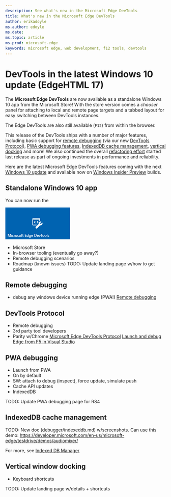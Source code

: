 ```yaml
---
description: See what's new in the Microsoft Edge DevTools
title: What's new in the Microsoft Edge DevTools
author: erikadoyle
ms.author: edoyle
ms.date: 
ms.topic: article
ms.prod: microsoft-edge
keywords: microsoft edge, web development, f12 tools, devtools
---
```


# DevTools in the latest Windows 10 update (EdgeHTML 17)

The **Microsoft Edge DevTools** are now available as a standalone Windows 10 app from the Microsoft Store! With the store version comes a *chooser* panel for attaching to local and remote page targets and a tabbed layout for easy switching between DevTools instances.

The Edge DevTools are also still available (`F12`) from within the browser.

This release of the DevTools ships with a number of major features, including basic support for [remote debugging](#remote-debugging) (via our new [DevTools Protocol](#devtools-protocol)), [PWA debugging features](#pwa-debugging), [IndexedDB cache management](#indexeddb-cache-management), [vertical docking](#vertical-window-docking) and more! We also continued the overall [refactoring effort](./whats-new/edgehtml-16.md) started last release as part of ongoing investments in performance and reliability.

Here are the latest Microsoft Edge DevTools features coming with the next [Windows 10 update]() and available now on [Windows Insider Preview](https://insider.windows.com/) builds.

## Standalone Windows 10 app

You can now run the 

![Microsoft Edge DevTools app](../devtools-protocol/media/microsoft-edge-devtools.png)

- Microsoft Store
- In-browser tooling (eventually go away?)
- Remote debugging scenarios
- Roadmap (known issues)
TODO: Update landing page w/how to get guidance

## Remote debugging
- debug any windows device running edge (PWA!)
[Remote debugging](../devtools-protocol/0.1/clients.md#microsoft-edge-devtools-preview)

## DevTools Protocol
- Remote debugging
- 3rd party tool developers
- Parity w/Chrome
[Microsoft Edge DevTools Protocol](../devtools-protocol/index.md)
[Launch and debug Edge from F5 in Visual Studio](../devtools-protocol/0.1/clients.md#microsoft-visual-studio-preview)

## PWA debugging
- Launch from PWA
- On by default
- SW: attach to debug (inspect), force update, simulate push
- Cache API updates
- IndexedDB

TODO: Update PWA debugging page for RS4

## IndexedDB cache management

TODO: New doc (debugger/indexeddb.md) w/screenshots. Can use this demo: https://developer.microsoft.com/en-us/microsoft-edge/testdrive/demos/audiomixer/

For more, see [Indexed DB Manager](./debugger/indexed-db.md)

## Vertical window docking
- Keyboard shortcuts

TODO: Update landing page w/details + shortcuts